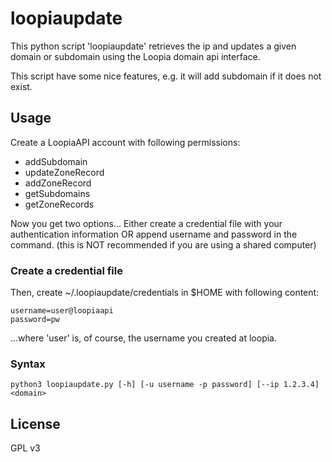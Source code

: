 # loopiaupdate

This python script 'loopiaupdate' retrieves the ip and updates a given domain 
or subdomain using the Loopia domain api interface.

This script have some nice features, e.g. it will add subdomain if it does not
exist.

## Usage

Create a LoopiaAPI account with following permissions:
* addSubdomain
* updateZoneRecord
* addZoneRecord
* getSubdomains
* getZoneRecords

Now you get two options... Either create a credential file with your
authentication information OR append username and password in the command.
(this is NOT recommended if you are using a shared computer)

### Create a credential file
Then, create ~/.loopiaupdate/credentials in $HOME with following content:
```
username=user@loopiaapi
password=pw
```
...where 'user' is, of course, the username you created at loopia. 

### Syntax

```
python3 loopiaupdate.py [-h] [-u username -p password] [--ip 1.2.3.4] <domain>
```

## License
GPL v3
